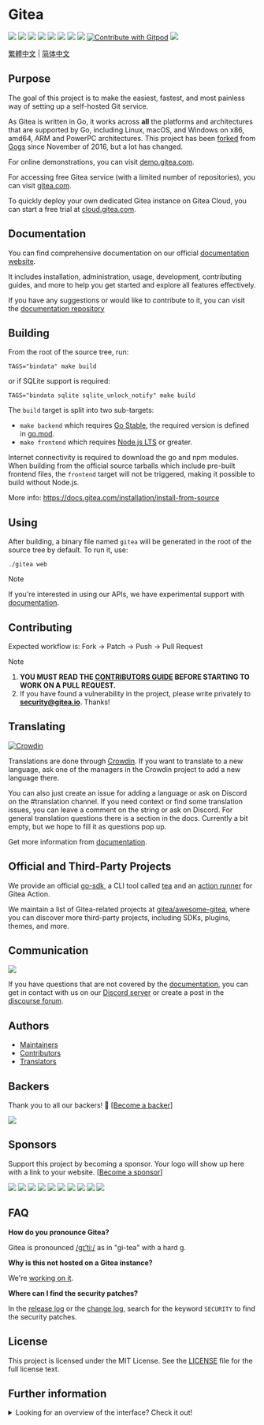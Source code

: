 # Gitea

[![](https://github.com/go-gitea/gitea/actions/workflows/release-nightly.yml/badge.svg?branch=main)](https://github.com/go-gitea/gitea/actions/workflows/release-nightly.yml?query=branch%3Amain "Release Nightly")
[![](https://img.shields.io/discord/322538954119184384.svg?logo=discord&logoColor=white&label=Discord&color=5865F2)](https://discord.gg/Gitea "Join the Discord chat at https://discord.gg/Gitea")
[![](https://goreportcard.com/badge/code.gitea.io/gitea)](https://goreportcard.com/report/code.gitea.io/gitea "Go Report Card")
[![](https://pkg.go.dev/badge/code.gitea.io/gitea?status.svg)](https://pkg.go.dev/code.gitea.io/gitea "GoDoc")
[![](https://img.shields.io/github/release/go-gitea/gitea.svg)](https://github.com/go-gitea/gitea/releases/latest "GitHub release")
[![](https://www.codetriage.com/go-gitea/gitea/badges/users.svg)](https://www.codetriage.com/go-gitea/gitea "Help Contribute to Open Source")
[![](https://opencollective.com/gitea/tiers/backers/badge.svg?label=backers&color=brightgreen)](https://opencollective.com/gitea "Become a backer/sponsor of gitea")
[![](https://img.shields.io/badge/License-MIT-blue.svg)](https://opensource.org/licenses/MIT "License: MIT")
[![Contribute with Gitpod](https://img.shields.io/badge/Contribute%20with-Gitpod-908a85?logo=gitpod&color=green)](https://gitpod.io/#https://github.com/go-gitea/gitea)
[![](https://badges.crowdin.net/gitea/localized.svg)](https://translate.gitea.com "Crowdin")

[繁體中文](./README.zh-tw.md) | [简体中文](./README.zh-cn.md)

## Purpose

The goal of this project is to make the easiest, fastest, and most
painless way of setting up a self-hosted Git service.

As Gitea is written in Go, it works across **all** the platforms and
architectures that are supported by Go, including Linux, macOS, and
Windows on x86, amd64, ARM and PowerPC architectures.
This project has been
[forked](https://blog.gitea.com/welcome-to-gitea/) from
[Gogs](https://gogs.io) since November of 2016, but a lot has changed.

For online demonstrations, you can visit [demo.gitea.com](https://demo.gitea.com).

For accessing free Gitea service (with a limited number of repositories), you can visit [gitea.com](https://gitea.com/user/login).

To quickly deploy your own dedicated Gitea instance on Gitea Cloud, you can start a free trial at [cloud.gitea.com](https://cloud.gitea.com).

## Documentation

You can find comprehensive documentation on our official [documentation website](https://docs.gitea.com/).

It includes installation, administration, usage, development, contributing guides, and more to help you get started and explore all features effectively.

If you have any suggestions or would like to contribute to it, you can visit the [documentation repository](https://gitea.com/gitea/docs)

## Building

From the root of the source tree, run:

    TAGS="bindata" make build

or if SQLite support is required:

    TAGS="bindata sqlite sqlite_unlock_notify" make build

The `build` target is split into two sub-targets:

- `make backend` which requires [Go Stable](https://go.dev/dl/), the required version is defined in [go.mod](/go.mod).
- `make frontend` which requires [Node.js LTS](https://nodejs.org/en/download/) or greater.

Internet connectivity is required to download the go and npm modules. When building from the official source tarballs which include pre-built frontend files, the `frontend` target will not be triggered, making it possible to build without Node.js.

More info: https://docs.gitea.com/installation/install-from-source

## Using

After building, a binary file named `gitea` will be generated in the root of the source tree by default. To run it, use:

    ./gitea web

> [!NOTE]
> If you're interested in using our APIs, we have experimental support with [documentation](https://docs.gitea.com/api).

## Contributing

Expected workflow is: Fork -> Patch -> Push -> Pull Request

> [!NOTE]
>
> 1. **YOU MUST READ THE [CONTRIBUTORS GUIDE](CONTRIBUTING.md) BEFORE STARTING TO WORK ON A PULL REQUEST.**
> 2. If you have found a vulnerability in the project, please write privately to **security@gitea.io**. Thanks!

## Translating

[![Crowdin](https://badges.crowdin.net/gitea/localized.svg)](https://translate.gitea.com)

Translations are done through [Crowdin](https://translate.gitea.com). If you want to translate to a new language, ask one of the managers in the Crowdin project to add a new language there.

You can also just create an issue for adding a language or ask on Discord on the #translation channel. If you need context or find some translation issues, you can leave a comment on the string or ask on Discord. For general translation questions there is a section in the docs. Currently a bit empty, but we hope to fill it as questions pop up.

Get more information from [documentation](https://docs.gitea.com/contributing/localization).

## Official and Third-Party Projects

We provide an official [go-sdk](https://gitea.com/gitea/go-sdk), a CLI tool called [tea](https://gitea.com/gitea/tea) and an [action runner](https://gitea.com/gitea/act_runner) for Gitea Action.

We maintain a list of Gitea-related projects at [gitea/awesome-gitea](https://gitea.com/gitea/awesome-gitea), where you can discover more third-party projects, including SDKs, plugins, themes, and more.

## Communication

[![](https://img.shields.io/discord/322538954119184384.svg?logo=discord&logoColor=white&label=Discord&color=5865F2)](https://discord.gg/Gitea "Join the Discord chat at https://discord.gg/Gitea")

If you have questions that are not covered by the [documentation](https://docs.gitea.com/), you can get in contact with us on our [Discord server](https://discord.gg/Gitea) or create a post in the [discourse forum](https://forum.gitea.com/).

## Authors

- [Maintainers](https://github.com/orgs/go-gitea/people)
- [Contributors](https://github.com/go-gitea/gitea/graphs/contributors)
- [Translators](options/locale/TRANSLATORS)

## Backers

Thank you to all our backers! 🙏 [[Become a backer](https://opencollective.com/gitea#backer)]

<a href="https://opencollective.com/gitea#backers" target="_blank"><img src="https://opencollective.com/gitea/backers.svg?width=890"></a>

## Sponsors

Support this project by becoming a sponsor. Your logo will show up here with a link to your website. [[Become a sponsor](https://opencollective.com/gitea#sponsor)]

<a href="https://opencollective.com/gitea/sponsor/0/website" target="_blank"><img src="https://opencollective.com/gitea/sponsor/0/avatar.svg"></a>
<a href="https://opencollective.com/gitea/sponsor/1/website" target="_blank"><img src="https://opencollective.com/gitea/sponsor/1/avatar.svg"></a>
<a href="https://opencollective.com/gitea/sponsor/2/website" target="_blank"><img src="https://opencollective.com/gitea/sponsor/2/avatar.svg"></a>
<a href="https://opencollective.com/gitea/sponsor/3/website" target="_blank"><img src="https://opencollective.com/gitea/sponsor/3/avatar.svg"></a>
<a href="https://opencollective.com/gitea/sponsor/4/website" target="_blank"><img src="https://opencollective.com/gitea/sponsor/4/avatar.svg"></a>
<a href="https://opencollective.com/gitea/sponsor/5/website" target="_blank"><img src="https://opencollective.com/gitea/sponsor/5/avatar.svg"></a>
<a href="https://opencollective.com/gitea/sponsor/6/website" target="_blank"><img src="https://opencollective.com/gitea/sponsor/6/avatar.svg"></a>
<a href="https://opencollective.com/gitea/sponsor/7/website" target="_blank"><img src="https://opencollective.com/gitea/sponsor/7/avatar.svg"></a>
<a href="https://opencollective.com/gitea/sponsor/8/website" target="_blank"><img src="https://opencollective.com/gitea/sponsor/8/avatar.svg"></a>
<a href="https://opencollective.com/gitea/sponsor/9/website" target="_blank"><img src="https://opencollective.com/gitea/sponsor/9/avatar.svg"></a>

## FAQ

**How do you pronounce Gitea?**

Gitea is pronounced [/ɡɪ’ti:/](https://youtu.be/EM71-2uDAoY) as in "gi-tea" with a hard g.

**Why is this not hosted on a Gitea instance?**

We're [working on it](https://github.com/go-gitea/gitea/issues/1029).

**Where can I find the security patches?**

In the [release log](https://github.com/go-gitea/gitea/releases) or the [change log](https://github.com/go-gitea/gitea/blob/main/CHANGELOG.md), search for the keyword `SECURITY` to find the security patches.

## License

This project is licensed under the MIT License.
See the [LICENSE](https://github.com/go-gitea/gitea/blob/main/LICENSE) file
for the full license text.

## Further information

<details>
<summary>Looking for an overview of the interface? Check it out!</summary>

### Login/Register Page

![Login](https://dl.gitea.com/screenshots/login.png)
![Register](https://dl.gitea.com/screenshots/register.png)

### User Dashboard

![Home](https://dl.gitea.com/screenshots/home.png)
![Issues](https://dl.gitea.com/screenshots/issues.png)
![Pull Requests](https://dl.gitea.com/screenshots/pull_requests.png)
![Milestones](https://dl.gitea.com/screenshots/milestones.png)

### User Profile

![Profile](https://dl.gitea.com/screenshots/user_profile.png)

### Explore

![Repos](https://dl.gitea.com/screenshots/explore_repos.png)
![Users](https://dl.gitea.com/screenshots/explore_users.png)
![Orgs](https://dl.gitea.com/screenshots/explore_orgs.png)

### Repository

![Home](https://dl.gitea.com/screenshots/repo_home.png)
![Commits](https://dl.gitea.com/screenshots/repo_commits.png)
![Branches](https://dl.gitea.com/screenshots/repo_branches.png)
![Labels](https://dl.gitea.com/screenshots/repo_labels.png)
![Milestones](https://dl.gitea.com/screenshots/repo_milestones.png)
![Releases](https://dl.gitea.com/screenshots/repo_releases.png)
![Tags](https://dl.gitea.com/screenshots/repo_tags.png)

#### Repository Issue

![List](https://dl.gitea.com/screenshots/repo_issues.png)
![Issue](https://dl.gitea.com/screenshots/repo_issue.png)

#### Repository Pull Requests

![List](https://dl.gitea.com/screenshots/repo_pull_requests.png)
![Pull Request](https://dl.gitea.com/screenshots/repo_pull_request.png)
![File](https://dl.gitea.com/screenshots/repo_pull_request_file.png)
![Commits](https://dl.gitea.com/screenshots/repo_pull_request_commits.png)

#### Repository Actions

![List](https://dl.gitea.com/screenshots/repo_actions.png)
![Details](https://dl.gitea.com/screenshots/repo_actions_run.png)

#### Repository Activity

![Activity](https://dl.gitea.com/screenshots/repo_activity.png)
![Contributors](https://dl.gitea.com/screenshots/repo_contributors.png)
![Code Frequency](https://dl.gitea.com/screenshots/repo_code_frequency.png)
![Recent Commits](https://dl.gitea.com/screenshots/repo_recent_commits.png)

### Organization

![Home](https://dl.gitea.com/screenshots/org_home.png)

</details>
